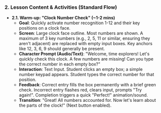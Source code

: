 ### **2\. Lesson Content & Activities (Standard Flow)**

* **2.1. Warm-up: "Clock Number Check" (\~1-2 mins)**  
  * **Goal**: Quickly activate number recognition 1-12 and their key positions on a clock face.  
  * **Screen**: Large clock face outline. Most numbers are shown. A maximum of 3 key numbers (e.g., 2, 5, 11 or similar, ensuring they aren't adjacent) are replaced with empty input boxes. Key anchors like 12, 3, 6, 9 should generally be present.  
  * **Character Prompt (Audio/Text)**: "Welcome, time explorers\! Let's quickly check this clock. A few numbers are missing\! Can you type the correct number in each empty box?"  
  * **Interaction**: Text Input. Student clicks an empty box; a simple number keypad appears. Student types the correct number for that position.  
  * **Feedback**: Correct entry fills the box permanently with a brief green check. Incorrect entry flashes red, clears input, prompts "Try again\!". Completion triggers a quick "Perfect\!" animation/sound.  
  * **Transition**: "Great\! All numbers accounted for. Now let's learn about the parts of the clock\!" (Next button enabled).